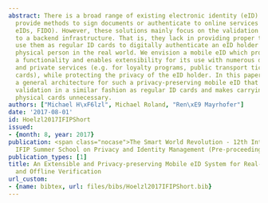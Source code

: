 ```yaml
---
abstract: There is a broad range of existing electronic identity (eID) systems which
  provide methods to sign documents or authenticate to online services (e.g. governmental
  eIDs, FIDO). However, these solutions mainly focus on the validation of an identity
  to a backend infrastructure. That is, they lack in providing proper techniques to
  use them as regular ID cards to digitally authenticate an eID holder to another
  physical person in the real world. We envision a mobile eID which provides such
  a functionality and enables extensibility for its use with numerous different public
  and private services (e.g. for loyalty programs, public transport tickets, students
  cards), while protecting the privacy of the eID holder. In this paper, we present
  a general architecture for such a privacy-preserving mobile eID that allows identity
  validation in a similar fashion as regular ID cards and makes carrying around various
  physical cards unnecessary.
authors: ["Michael H\xF6lzl", Michael Roland, "Ren\xE9 Mayrhofer"]
date: '2017-08-01'
id: Hoelzl2017IFIPShort
issued:
- {month: 8, year: 2017}
publication: <span class="nocase">The Smart World Revolution - 12th International
  IFIP Summer School on Privacy and Identity Management (Pre-proceedings)</span>
publication_types: [1]
title: An Extensible and Privacy-preserving Mobile eID System for Real-world Identification
  and Offline Verification
url_custom:
- {name: bibtex, url: files/bibs/Hoelzl2017IFIPShort.bib}
---
```

